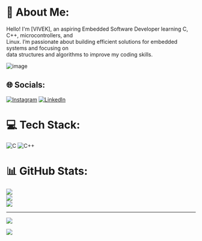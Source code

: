 # 💫 About Me:
Hello! I'm [VIVEK], an aspiring Embedded Software Developer learning C, C++, microcontrollers, and <br>Linux. I’m passionate about building efficient solutions for embedded systems and focusing on <br>data structures and algorithms to improve my coding skills.

![image](https://github.com/user-attachments/assets/2550ddd2-9172-46d8-ba0a-a19960b7b9c2)


## 🌐 Socials:
[![Instagram](https://img.shields.io/badge/Instagram-%23E4405F.svg?logo=Instagram&logoColor=white)](https://instagram.com/vivek_vb_57) [![LinkedIn](https://img.shields.io/badge/LinkedIn-%230077B5.svg?logo=linkedin&logoColor=white)](https://linkedin.com/in/vivek57) 

# 💻 Tech Stack:
![C](https://img.shields.io/badge/c-%2300599C.svg?style=for-the-badge&logo=c&logoColor=white) ![C++](https://img.shields.io/badge/c++-%2300599C.svg?style=for-the-badge&logo=c%2B%2B&logoColor=white)
# 📊 GitHub Stats:
![](https://github-readme-stats.vercel.app/api?username=VivekR57&theme=dark&hide_border=false&include_all_commits=true&count_private=true)<br/>
![](https://github-readme-streak-stats.herokuapp.com/?user=VivekR57&theme=dark&hide_border=false)<br/>
![](https://github-readme-stats.vercel.app/api/top-langs/?username=VivekR57&theme=dark&hide_border=false&include_all_commits=true&count_private=true&layout=compact)

---
[![](https://visitcount.itsvg.in/api?id=VivekR57&icon=0&color=0)](https://visitcount.itsvg.in)


![](https://komarev.com/ghpvc/?username=VivekR57&color=brightgreen)


<!-- Proudly created with GPRM ( https://gprm.itsvg.in ) -->
